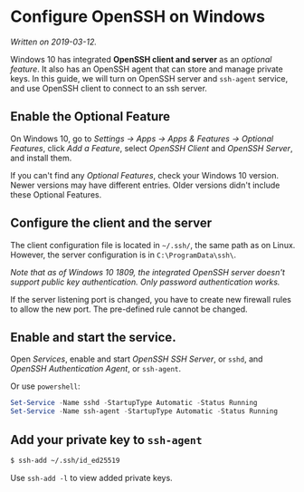 # Configure OpenSSH on Windows
_Written on 2019-03-12._

Windows 10 has integrated __OpenSSH client and server__ as an _optional feature_. It also has an OpenSSH agent that can store and manage private keys. In this guide, we will turn on OpenSSH server and `ssh-agent` service, and use OpenSSH client to connect to an ssh server.

## Enable the Optional Feature
On Windows 10, go to _Settings -> Apps -> Apps & Features -> Optional Features_, click _Add a Feature_, select _OpenSSH Client_ and _OpenSSH Server_, and install them.

If you can't find any _Optional Features_, check your Windows 10 version. Newer versions may have different entries. Older versions didn't include these Optional Features.

## Configure the client and the server
The client configuration file is located in `~/.ssh/`, the same path as on Linux. However, the server configuration is in `C:\ProgramData\ssh\`.

_Note that as of Windows 10 1809, the integrated OpenSSH server doesn't support public key authentication. Only password authentication works._

If the server listening port is changed, you have to create new firewall rules to allow the new port. The pre-defined rule cannot be changed.

## Enable and start the service.
Open _Services_, enable and start _OpenSSH SSH Server_, or `sshd`, and _OpenSSH Authentication Agent_, or `ssh-agent`.

Or use `powershell`:
```powershell
Set-Service -Name sshd -StartupType Automatic -Status Running
Set-Service -Name ssh-agent -StartupType Automatic -Status Running
```

## Add your private key to `ssh-agent`
```bash
$ ssh-add ~/.ssh/id_ed25519
```
Use `ssh-add -l` to view added private keys.